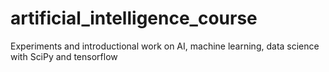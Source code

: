 # artificial_intelligence_course
Experiments and introductional work on AI, machine learning, data science with SciPy and tensorflow

